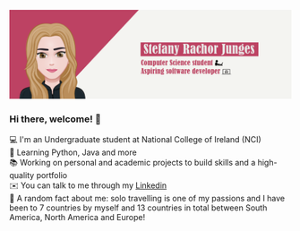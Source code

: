 <p align="left">

<img src="https://raw.githubusercontent.com/stefanyrjunges/stefanyrjunges/main/banner5.png" alt="my banner">

</p>

### Hi there, welcome! 👋

:computer: I'm an Undergraduate student at National College of Ireland (NCI)
<br>
:eyes: Learning Python, Java and more
<br>
:books: Working on personal and academic projects to build skills and a high-quality portfolio
<br>
:envelope: You can talk to me through my <a href="https://www.linkedin.com/in/stefany-junges/" target="_blank">Linkedin</a>
<br>
:girl: A random fact about me: solo travelling is one of my passions and I have been to 7 countries by myself and 13 countries in total between South America, North America and Europe!

<!--
**stefanyrjunges/stefanyrjunges** is a ✨ _special_ ✨ repository because its `README.md` (this file) appears on your GitHub profile.

Here are some ideas to get you started:

- 🔭 I’m currently working on ...
- 🌱 I’m currently learning ...
- 👯 I’m looking to collaborate on ...
- 🤔 I’m looking for help with ...
- 💬 Ask me about ...
- 📫 How to reach me: ...
- 😄 Pronouns: ...
- ⚡ Fun fact: ...
-->
